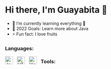 # Hi there, I'm Guayabita 👋 

- 🌱 I’m currently learning everything 🤣
- 🥅 2022 Goals: Learn more about Java
- ⚡ Fun fact: I love fruits

### Languages:

<img align="left" alt="JavaScript" width="26px" src="https://cdn.jsdelivr.net/gh/devicons/devicon/icons/javascript/javascript-original.svg" style="padding-right:10px;" />
<img align="left" alt="HTML5" width="26px" src="https://cdn.jsdelivr.net/gh/devicons/devicon/icons/html5/html5-original.svg" style="padding-right:10px;" />
<img align="left" alt="Visual Studio Code" width="26px"src="https://cdn.jsdelivr.net/gh/devicons/devicon/icons/vscode/vscode-original.svg" style="padding-right:10px;" />

### Tools:

